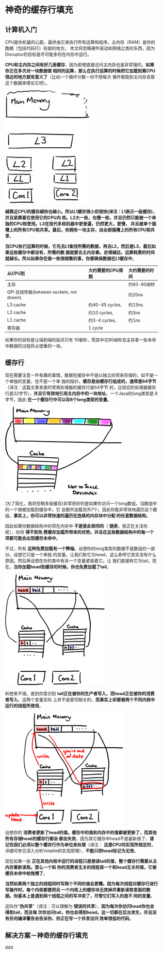 神奇的缓存行填充
================================================================================
## 计算机入门
CPU是你机器的心脏，最终由它来执行所有运算和程序。主内存（RAM）是你的数据（包括代码行）存放的地方。
本文将忽略硬件驱动和网络之类的东西，因为Disruptor的目标是尽可能多的在内存中运行。

**CPU和主内存之间有好几层缓存**，因为即使直接访问主内存也是非常慢的。**如果你正在多次对一块数据做
相同的运算，那么在执行运算的时候把它加载到离CPU很近的地方就有意义了**（比如一个循环计数－你不想每次
循环都跑到主内存去取这个数据来增长它吧）。

![缓存](img/9.png)

**越靠近CPU的缓存越快也越小。所以L1缓存很小但很快(译注：L1表示一级缓存)，并且紧靠着在使用它的CPU内
核。L2大一些，也慢一些，并且仍然只能被一个单独的CPU核使用。L3在现代多核机器中更普遍，仍然更大，更慢，
并且被单个插槽上的所有CPU核共享。最后，你拥有一块主存，由全部插槽上的所有CPU核共享**。

**当CPU执行运算的时候，它先去L1查找所需的数据，再去L2，然后是L3，最后如果这些缓存中都没有，所需的数
据就要去主内存拿。走得越远，运算耗费的时间就越长。所以如果你在做一些很频繁的事，你要确保数据在L1缓存中**。

| 从CPU到 | 大约需要的CPU周期 | 大约需要的时间 |
| :------------- | :------------- | :------------- |
| 主存 |  | 约60-80纳秒 |
| QPI 总线传输(between sockets, not drawn) |  | 约20ns |
| L3 cache | 约40-45 cycles, | 约15ns |
| L2 cache | 约10 cycles, | 约3ns |
| L1 cache | 约3-4 cycles, | 约1ns |
| 寄存器 | 1 cycle |  |

如果你的目标是让端到端的延迟只有 10毫秒，而其中花80纳秒去主存拿一些未命中数据的过程将占很重的一块。

## 缓存行
现在需要注意一件有趣的事情，数据在缓存中不是以独立的项来存储的，如不是一个单独的变量，也不是一个单
独的指针。**缓存是由缓存行组成的，通常是64字节**（译注：这篇文章发表时常用处理器的缓存行是64字节
的，比较旧的处理器缓存行是32字节），**并且它有效地引用主内存中的一块地址**。一个Java的long类型是
8字节，因此 **在一个缓存行中可以存8个long类型的变量**。

![缓存行](img/10.png)

(为了简化，我将忽略多级缓存)非常奇妙的是如果你访问一个long数组，当数组中的一个值被加载到缓存中，它
会额外加载另外7个。因此你能非常快地遍历这个数组。**事实上，你可以非常快速的遍历在连续的内存块中分配
的任意数据结构**。

因此如果你数据结构中的项在内存中 **不是彼此相邻的**（ **链表**，我正在关注你呢），你将 **得不到免
费缓存加载所带来的优势。并且在这些数据结构中的每一个项都可能会出现缓存未命中**。

不过，所有 **这种免费加载有一个弊端**。设想你的long类型的数据不是数组的一部分。设想它只是一个单独
的变量。让我们称它为head，这么称呼它其实没有什么原因。然后再设想在你的类中有另一个变量紧挨着它。让
我们直接称它为tail。现在，**当你加载head到缓存的时候，你也免费加载了tail**。

![缓存行](img/11.png)

听想来不错。直到你意识到 **tail正在被你的生产者写入，而head正在被你的消费者写入**。这两个变量实际
上并不是密切相关的，**而事实上却要被两个不同内核中运行的线程所使用**。

![缓存行２](img/12.png)

设想你的 **消费者更新了head的值。缓存中的值和内存中的值都被更新了，而其他所有存储head的缓存行都会
都会失效**，因为其它缓存中head不是最新值了。**请记住我们必须以整个缓存行作为单位来处理**（译注：
**这是CPU的实现所规定的**，详细可参见深入分析Volatile的实现原理），**不能只把head标记为无效**。

现在如果一些 **正在其他内核中运行的进程只是想读tail的值，整个缓存行需要从主内存重新读取。那么一个和
你的消费者无关的线程读一个和head无关的值，它被缓存未命中给拖慢了**。

**当然如果两个独立的线程同时写两个不同的值会更糟。因为每次线程对缓存行进行写操作时，每个内核都要把另
一个内核上的缓存块无效掉并重新读取里面的数据。你基本上是遇到两个线程之间的写冲突了，尽管它们写入的是不
同的变量**。

这叫作“**伪共享**”（译注：可以理解为 **错误的共享**），**因为每次你访问head你也会得到tail，而且每
次你访问tail，你也会得到head。这一切都在后台发生，并且没有任何编译警告会告诉你，你正在写一个并发访问
效率很低的代码**。

## 解决方案－神奇的缓存行填充


































ddd
